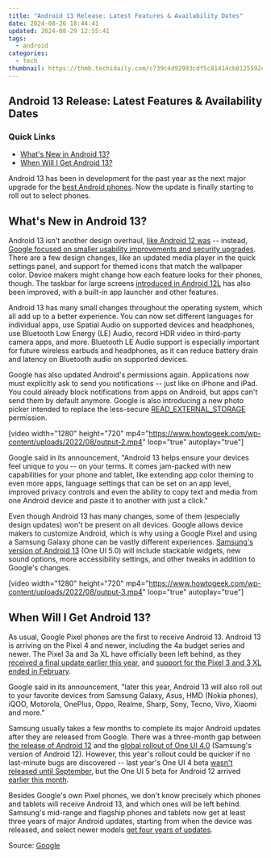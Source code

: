 ```yaml
---
title: "Android 13 Release: Latest Features & Availability Dates"
date: 2024-08-26 18:44:41
updated: 2024-08-29 12:55:41
tags:
  - android
categories:
  - tech
thumbnail: https://thmb.techidaily.com/c739c4d92993cdf5c81414cb8125592c32746d89c1607964f11f2698f737ca9b.png
---
```


## Android 13 Release: Latest Features & Availability Dates

### Quick Links

* [What's New in Android 13?](https://sim-unlock.techidaily.com/in-2024-how-to-unlock-sim-card-on-motorola-edge-40-neo-online-without-jailbreak-by-drfone-android/)
* [When Will I Get Android 13?](https://ios-unlock.techidaily.com/complete-fixes-to-solve-apple-iphone-8-plus-randomly-asking-for-apple-id-password-by-drfone-ios/)

 Android 13 has been in development for the past year as the next major upgrade for the [best Android phones](https://twitter-videos.techidaily.com/hot-takes-highlight-twitters-trending-topics-for-2024/). Now the update is finally starting to roll out to select phones.

##  What's New in Android 13?

 Android 13 isn't another design overhaul, [like Android 12 was](https://extra-resources.techidaily.com/choosing-a-gimbal-for-smooth-drone-photos-and-videos/) \-- instead, [Google focused on smaller usability improvements and security upgrades](https://extra-support.techidaily.com/in-2024-pro-camera-addons-buyers-insider-guide/). There are a few design changes, like an updated media player in the quick settings panel, and support for themed icons that match the wallpaper color. Device makers might change how each feature looks for their phones, though. The taskbar for large screens [introduced in Android 12L](https://digital-screen-recording.techidaily.com/updated-in-2024-achieving-excellence-in-game-recording-techniques-windows-11-style/) has also been improved, with a built-in app launcher and other features.

 Android 13 has many small changes throughout the operating system, which all add up to a better experience. You can now set different languages for individual apps, use Spatial Audio on supported devices and headphones, use Bluetooth Low Energy (LE) Audio, record HDR video in third-party camera apps, and more. Bluetooth LE Audio support is especially important for future wireless earbuds and headphones, as it can reduce battery drain and latency on Bluetooth audio on supported devices.

 Google has also updated Android's permissions again. Applications now must explicitly ask to send you notifications -- just like on iPhone and iPad. You could already block notifications from apps on Android, but apps can't send them by default anymore. Google is also introducing a new photo picker intended to replace the less-secure [READ\_EXTERNAL\_STORAGE](https://developer.android.com/reference/android/Manifest.permission.html#READ%5FEXTERNAL%5FSTORAGE) permission.

 \[video width="1280" height="720" mp4="https://www.howtogeek.com/wp-content/uploads/2022/08/output-2.mp4" loop="true" autoplay="true"\]

 Google said in its announcement, "Android 13 helps ensure your devices feel unique to you -- on your terms. It comes jam-packed with new capabilities for your phone and tablet, like extending app color theming to even more apps, language settings that can be set on an app level, improved privacy controls and even the ability to copy text and media from one Android device and paste it to another with just a click."

 Even though Android 13 has many changes, some of them (especially design updates) won't be present on all devices. Google allows device makers to customize Android, which is why using a Google Pixel and using a Samsung Galaxy phone can be vastly different experiences. [Samsung's version of Android 13](https://9to5google.com/2022/08/06/one-ui-5-android-13/) (One UI 5.0) will include stackable widgets, new sound options, more accessibility settings, and other tweaks in addition to Google's changes.

 \[video width="1280" height="720" mp4="https://www.howtogeek.com/wp-content/uploads/2022/08/output-3.mp4" loop="true" autoplay="true"\]

##  When Will I Get Android 13?

 As usual, Google Pixel phones are the first to receive Android 13\. Android 13 is arriving on the Pixel 4 and newer, including the 4a budget series and newer. The Pixel 3a and 3a XL have officially been left behind, as they [received a final update earlier this year](https://9to5google.com/2022/06/07/pixel-3a-last-update/), and [support for the Pixel 3 and 3 XL ended in February](https://www.reviewgeek.com/109495/its-time-to-replace-your-pixel-3-or-pixel-3-xl-smartphone/).

 Google said in its announcement, "later this year, Android 13 will also roll out to your favorite devices from Samsung Galaxy, Asus, HMD (Nokia phones), iQOO, Motorola, OnePlus, Oppo, Realme, Sharp, Sony, Tecno, Vivo, Xiaomi and more."

 Samsung usually takes a few months to complete its major Android updates after they are released from Google. There was a three-month gap between [the release of Android 12](https://www.reviewgeek.com/99643/google-releases-android-12-with-pixel-updates-coming-in-a-few-weeks/) and the [global rollout of One UI 4.0](https://www.xda-developers.com/samsung-finally-resumes-one-ui-4-stable-rollout/) (Samsung's version of Android 12). However, this year's rollout could be quicker if no last-minute bugs are discovered -- last year's One UI 4 beta [wasn't released until September](https://www.androidpolice.com/2021/09/16/heres-whats-new-in-samsungs-android-12-and-one-ui-4-beta-hitting-us-s21-phones-now/), but the One UI 5 beta for Android 12 arrived [earlier this month](https://9to5google.com/2022/08/05/one-ui-5-0-beta-galaxy-s22-us/).

 Besides Google's own Pixel phones, we don't know precisely which phones and tablets will receive Android 13, and which ones will be left behind. Samsung's mid-range and flagship phones and tablets now get at least three years of major Android updates, starting from when the device was released, and select newer models [get four years of updates](https://www.samsungmobilepress.com/press-releases/samsung-sets-the-new-standard-with-four-generations-of-os-upgrades-to-ensure-the-most-up-to-date-and-more-secure-galaxy-experience/).

 Source: [Google](https://blog.google/products/android/android-13)

<ins class="adsbygoogle"
     style="display:block"
     data-ad-format="autorelaxed"
     data-ad-client="ca-pub-7571918770474297"
     data-ad-slot="1223367746"></ins>



<ins class="adsbygoogle"
     style="display:block"
     data-ad-client="ca-pub-7571918770474297"
     data-ad-slot="8358498916"
     data-ad-format="auto"
     data-full-width-responsive="true"></ins>
